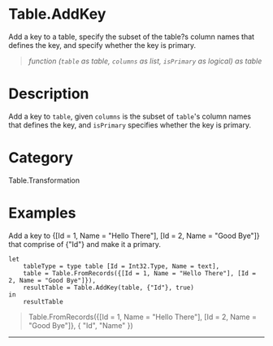 # Table.AddKey
Add a key to a table, specify the subset of the table?s column names that defines the key, and specify whether the key is primary.
> _function (<code>table</code> as table, <code>columns</code> as list, <code>isPrimary</code> as logical) as table_

# Description 
Add a key to <code>table</code>, given <code>columns</code> is the subset of <code>table</code>'s column names that defines the key, and <code>isPrimary</code> specifies whether the key is primary.
# Category 
Table.Transformation
# Examples 
Add a key to {[Id = 1, Name = "Hello There"], [Id = 2, Name = "Good Bye"]} that comprise of {"Id"} and make it a primary.
```
let
    tableType = type table [Id = Int32.Type, Name = text],
    table = Table.FromRecords({[Id = 1, Name = "Hello There"], [Id = 2, Name = "Good Bye"]}),
    resultTable = Table.AddKey(table, {"Id"}, true)
in
    resultTable
```
> Table.FromRecords({[Id = 1, Name = "Hello There"], [Id = 2, Name = "Good Bye"]}, {
    "Id",
    "Name"
})
***
